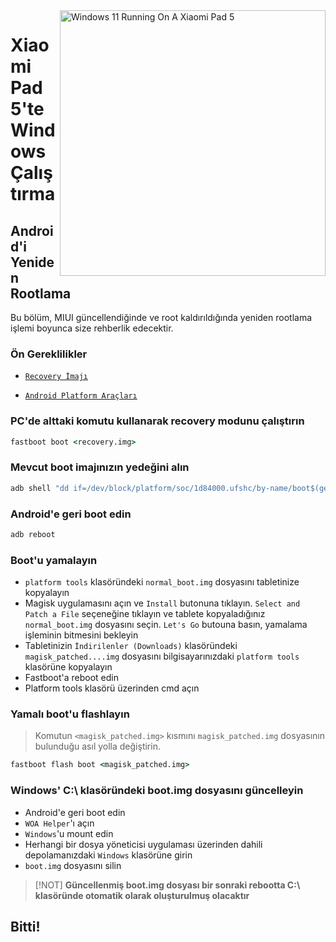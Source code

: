 <img align="right" src="https://raw.githubusercontent.com/erdilS/Port-Windows-11-Xiaomi-Pad-5/main/nabu.png" width="425" alt="Windows 11 Running On A Xiaomi Pad 5">

# Xiaomi Pad 5'te Windows Çalıştırma

## Android'i Yeniden Rootlama
Bu bölüm, MIUI güncellendiğinde ve root kaldırıldığında yeniden rootlama işlemi boyunca size rehberlik edecektir.

### Ön Gereklilikler
- [```Recovery İmajı```](https://github.com/erdilS/Port-Windows-11-Xiaomi-Pad-5/releases/download/1.0/recovery.img)
  
- [```Android Platform Araçları```](https://developer.android.com/studio/releases/platform-tools)

### PC'de alttaki komutu kullanarak recovery modunu çalıştırın
```cmd
fastboot boot <recovery.img>
```

### Mevcut boot imajınızın yedeğini alın
```cmd
adb shell "dd if=/dev/block/platform/soc/1d84000.ufshc/by-name/boot$(getprop ro.boot.slot_suffix) of=/tmp/normal_boot.img" && adb pull /tmp/normal_boot.img
```

### Android'e geri boot edin
```cmd
adb reboot
```

### Boot'u yamalayın
- ```platform tools``` klasöründeki ```normal_boot.img``` dosyasını tabletinize kopyalayın
- Magisk uygulamasını açın ve ```Install``` butonuna tıklayın. ```Select and Patch a File``` seçeneğine tıklayın ve tablete kopyaladığınız ```normal_boot.img``` dosyasını seçin. ```Let's Go``` butouna basın, yamalama işleminin bitmesini bekleyin
- Tabletinizin ```İndirilenler (Downloads)``` klasöründeki ```magisk_patched....img``` dosyasını bilgisayarınızdaki ```platform tools``` klasörüne kopyalayın
- Fastboot'a reboot edin
- Platform tools klasörü üzerinden cmd açın

### Yamalı boot'u flashlayın
 > Komutun `<magisk_patched.img>` kısmını ```magisk_patched.img``` dosyasının bulunduğu asıl yolla değiştirin.
```cmd
fastboot flash boot <magisk_patched.img>
```

### Windows' C:\ klasöründeki boot.img dosyasını güncelleyin
- Android'e geri boot edin
- ```WOA Helper```'ı açın
- ```Windows```'u mount edin
- Herhangi bir dosya yöneticisi uygulaması üzerinden dahili depolamanızdaki ```Windows``` klasörüne girin
- ```boot.img``` dosyasını silin

> [!NOT]
> **Güncellenmiş boot.img dosyası bir sonraki rebootta C:\ klasöründe otomatik olarak oluşturulmuş olacaktır**

## Bitti!















